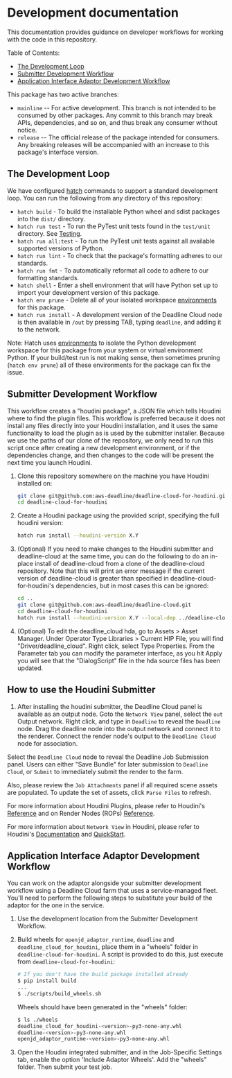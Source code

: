 # Development documentation

This documentation provides guidance on developer workflows for working with the code in this repository.

Table of Contents:

* [The Development Loop](#the-development-loop)
* [Submitter Development Workflow](#submitter-development-workflow)
* [Application Interface Adaptor Development Workflow](#application-interface-adaptor-development-workflow)

This package has two active branches:

- `mainline` -- For active development. This branch is not intended to be consumed by other packages. Any commit to this branch may break APIs, dependencies, and so on, and thus break any consumer without notice.
- `release` -- The official release of the package intended for consumers. Any breaking releases will be accompanied with an increase to this package's interface version.


## The Development Loop

We have configured [hatch](https://github.com/pypa/hatch) commands to support a standard development loop. You can run the following
from any directory of this repository:

* `hatch build` - To build the installable Python wheel and sdist packages into the `dist/` directory.
* `hatch run test` - To run the PyTest unit tests found in the `test/unit` directory. See [Testing](#testing).
* `hatch run all:test` - To run the PyTest unit tests against all available supported versions of Python.
* `hatch run lint` - To check that the package's formatting adheres to our standards.
* `hatch run fmt` - To automatically reformat all code to adhere to our formatting standards.
* `hatch shell` - Enter a shell environment that will have Python set up to import your development version of this package.
* `hatch env prune` - Delete all of your isolated workspace [environments](https://hatch.pypa.io/1.12/environment/)
   for this package.
* `hatch run install` - A development version of the Deadline Cloud node is then available in `/out` by pressing TAB, typing `deadline`, and adding it to the network.

Note: Hatch uses [environments](https://hatch.pypa.io/1.12/environment/) to isolate the Python development workspace
for this package from your system or virtual environment Python. If your build/test run is not making sense, then
sometimes pruning (`hatch env prune`) all of these environments for the package can fix the issue.

## Submitter Development Workflow

This workflow creates a "houdini package", a JSON file which tells Houdini where to find the plugin files. This workflow is preferred because it does not install any files directly into your Houdini installation, and it uses the same functionality to load the plugin as is used by the submitter installer. Because we use the paths of our clone of the repository, we only need to run this script once after creating a new development environment, or if the dependencies change, and then changes to the code will be present the next time you launch Houdini.

1. Clone this repository somewhere on the machine you have Houdini installed on:

   ```sh
   git clone git@github.com:aws-deadline/deadline-cloud-for-houdini.git
   cd deadline-cloud-for-houdini
   ```

2. Create a Houdini package using the provided script, specifying the full houdini version:

   ```sh
   hatch run install --houdini-version X.Y
   ```

4. (Optional) If you need to make changes to the Houdini submitter and deadline-cloud at the same time, you can do the following to do an in-place install of deadline-cloud from a clone of the deadline-cloud repository. Note that this will print an error message if the current version of deadline-cloud is greater than specified in deadline-cloud-for-houdini's dependencies, but in most cases this can be ignored:

   ```sh
   cd ..
   git clone git@github.com:aws-deadline/deadline-cloud.git
   cd deadline-cloud-for-houdini
   hatch run install --houdini-version X.Y --local-dep ../deadline-cloud
   ```

5. (Optional) To edit the deadline_cloud hda, go to Assets > Asset Manager. Under Operator Type Libraries > Current HIP File, you will find "Driver/deadline_cloud". Right click, select Type Properties. From the Parameter tab you can modify the parameter interface, as you hit Apply you will see that the "DialogScript" file in the hda source files has been updated.

## How to use the Houdini Submitter

1. After installing the houdini submitter, the Deadline Cloud panel is available as an output node. Goto the `Network View` panel, select the `out` Output network. Right click, and type in `Deadline` to reveal the `Deadline` node. Drag the deadline node into the output network and connect it to the renderer. Connect the render node's output to the `Deadline Cloud` node for association.

Select the `Deadline Cloud` node to reveal the Deadline Job Submission panel. Users can either "Save Bundle" for later submission to `Deadline Cloud`, or `Submit` to immediately submit the render to the farm. 

Also, please review the `Job Attachments` panel if all required scene assets are populated. To update the set of assets, click `Parse Files` to refresh.

For more information about Houdini Plugins, please refer to Houdini's [Reference](https://www.sidefx.com/docs/houdini/ref/plugins.html) and on Render Nodes (ROPs) [Reference](https://www.sidefx.com/docs/houdini/nodes/out/index.html).

For more information about `Network View` in Houdini, please refer to Houdini's [Documentation](https://www.sidefx.com/docs/houdini/network/navigate.html) and [QuickStart](https://www.sidefx.com/tutorials/network-view/).

## Application Interface Adaptor Development Workflow

You can work on the adaptor alongside your submitter development workflow using a Deadline Cloud farm that uses a service-managed fleet. You'll need to perform the following steps to substitute your build of the adaptor for the one in the service.

1. Use the development location from the Submitter Development Workflow.
2. Build wheels for `openjd_adaptor_runtime`, `deadline` and `deadline_cloud_for_houdini`, place them in a "wheels" folder in `deadline-cloud-for-houdini`. A script is provided to do this, just execute from `deadline-cloud-for-houdini`:

   ```bash
   # If you don't have the build package installed already
   $ pip install build
   ...
   $ ./scripts/build_wheels.sh
   ```

   Wheels should have been generated in the "wheels" folder:

   ```bash
   $ ls ./wheels
   deadline_cloud_for_houdini-<version>-py3-none-any.whl
   deadline-<version>-py3-none-any.whl
   openjd_adaptor_runtime-<version>-py3-none-any.whl
   ```

3. Open the Houdini integrated submitter, and in the Job-Specific Settings tab, enable the option 'Include Adaptor Wheels'. Add the "wheels" folder. Then submit your test job.
